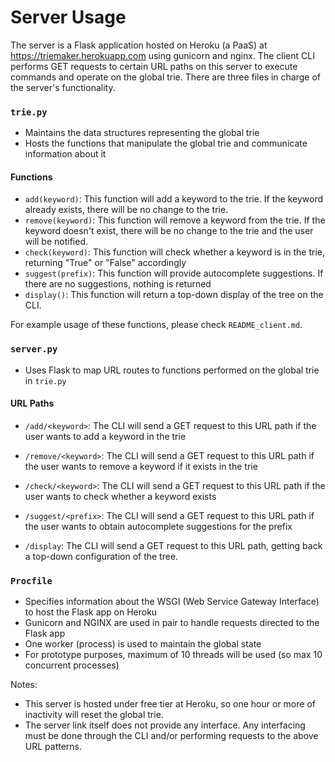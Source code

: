 # Server Usage

The server is a Flask application hosted on Heroku (a PaaS) at https://triemaker.herokuapp.com using gunicorn and nginx. The client CLI performs GET requests to certain URL paths on this server to execute commands and operate on the global trie. There are three files in charge of the server's functionality. 

### `trie.py`
- Maintains the data structures representing the global trie
- Hosts the functions that manipulate the global trie and communicate information about it

#### Functions
- `add(keyword)`: This function will add a keyword to the trie. If the keyword already exists, there will be no change to the trie.
- `remove(keyword)`: This function will remove a keyword from the trie. If the keyword doesn't exist, there will be no change to the trie and the user will be notified.
- `check(keyword)`: This function will check whether a keyword is in the trie, returning "True" or "False" accordingly
- `suggest(prefix)`: This function will provide autocomplete suggestions. If there are no suggestions, nothing is returned
- `display()`: This function will return a top-down display of the tree on the CLI.  

For example usage of these functions, please check `README_client.md`.

### `server.py`
- Uses Flask to map URL routes to functions performed on the global trie in `trie.py`

#### URL Paths
- `/add/<keyword>`: The CLI will send a GET request to this URL path if the user wants to add a keyword in the trie

- `/remove/<keyword>`: The CLI will send a GET request to this URL path if the user wants to remove a keyword if it exists in the trie

- `/check/<keyword>`: The CLI will send a GET request to this URL path if the user wants to check whether a keyword exists

- `/suggest/<prefix>`: The CLI will send a GET request to this URL path if the user wants to obtain autocomplete suggestions for the prefix

- `/display`: The CLI will send a GET request to this URL path, getting back a top-down configuration of the tree.

### `Procfile`
- Specifies information about the WSGI (Web Service Gateway Interface) to host the Flask app on Heroku
- Gunicorn and NGINX are used in pair to handle requests directed to the Flask app
- One worker (process) is used to maintain the global state
- For prototype purposes, maximum of 10 threads will be used (so max 10 concurrent processes)

Notes: 
- This server is hosted under free tier at Heroku, so one hour or more of inactivity will reset the global trie.
- The server link itself does not provide any interface. Any interfacing must be done through the CLI and/or performing requests to the above URL patterns.
